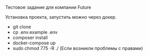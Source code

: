 Тестовое задание для компании Future

Установка проекта, запустить можно через докер.

- git clone
- cp .env.example .env
- composer install
- docker-compose up
- sudo chmod 775 -R ./ (Если возникли проблемы с правами)
